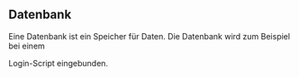 ## Datenbank
Eine Datenbank ist ein Speicher für Daten. Die Datenbank wird zum Beispiel bei einem


Login-Script eingebunden.